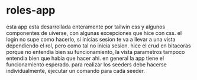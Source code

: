 # roles-app

esta app esta desarrollada enteramente por tailwin css y algunos componentes de uiverse, con algunas excepciones que hice con css.
el login no supe como hacerlo, si inicias sesion te va a llevar a una vista dependiendo el rol, pero como tal no inicia sesion.
hice el crud en bitacoras porque no entendia bien su funcionamiento, la vista parametros tampoco entendia bien que habia que hacer ahi.
en general la app tiene el funcionamiento esperado.
para realizar los seeders debe hacerse individualmente, ejecutar un comando para cada seeder.
